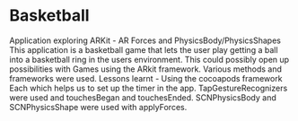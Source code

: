 # Basketball
Application exploring ARKit - AR Forces and PhysicsBody/PhysicsShapes
This application is a basketball game that lets the user play getting a ball into a basketball ring in the users environment. 
This could possibly open up possibilities with Games using the ARkit framework. Various methods and frameworks were used.
Lessons learnt - Using the cocoapods framework Each which helps us to set up the timer in the app. TapGestureRecognizers were used
and touchesBegan and touchesEnded. SCNPhysicsBody and SCNPhysicsShape were used with applyForces.
